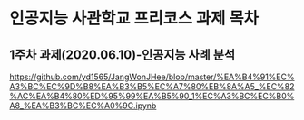 # 인공지능 사관학교 프리코스 과제 목차

## 1주차 과제(2020.06.10)-인공지능 사례 분석
https://github.com/yd1565/JangWonJHee/blob/master/%EA%B4%91%EC%A3%BC%EC%9D%B8%EA%B3%B5%EC%A7%80%EB%8A%A5_%EC%82%AC%EA%B4%80%ED%95%99%EA%B5%90_1%EC%A3%BC%EC%B0%A8_%EA%B3%BC%EC%A0%9C.ipynb
